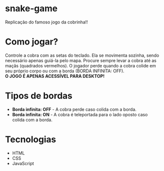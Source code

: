 # snake-game
Replicação do famoso jogo da cobrinha!!

# Como jogar?
Controle a cobra com as setas do teclado. Ela se movimenta sozinha, sendo necessário apenas guiá-la pelo mapa. Procure sempre levar a cobra até as maçãs (quadrados vermelhos). O jogador perde quando a cobra colide em seu próprio corpo ou com a borda (BORDA INFINITA: OFF). <br>
**O JOGO É APENAS ACESSÍVEL PARA DESKTOP!**

# Tipos de bordas
- **Borda infinita: OFF** - A cobra perde caso colida com a borda.
- **Borda infinita: ON** - A cobra é teleportada para o lado oposto caso colida com a borda.

# Tecnologias
- HTML
- CSS
- JavaScript
